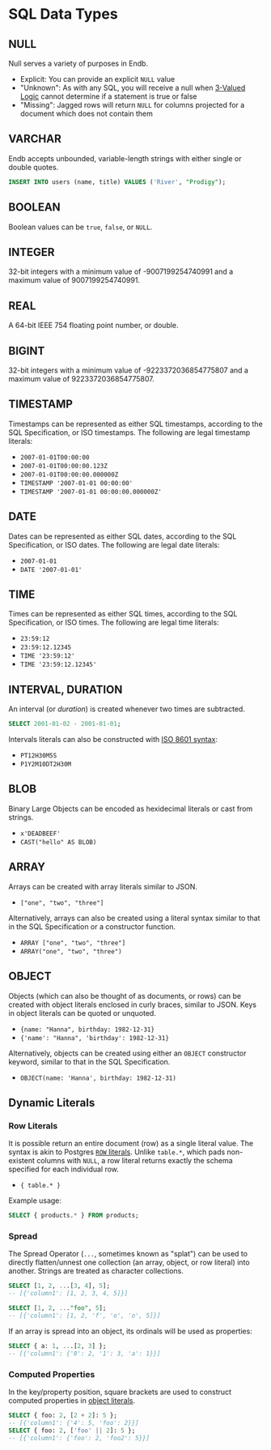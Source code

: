 # SQL Data Types

## NULL

Null serves a variety of purposes in Endb.

* Explicit: You can provide an explicit `NULL` value
* "Unknown": As with any SQL, you will receive a null when [3-Valued Logic](https://en.wikipedia.org/wiki/Three-valued_logic#SQL)
  cannot determine if a statement is true or false
* "Missing": Jagged rows will return `NULL` for columns projected
  for a document which does not contain them

## VARCHAR

Endb accepts unbounded, variable-length strings with either single or double quotes.

```SQL
INSERT INTO users (name, title) VALUES ('River', "Prodigy");
```

## BOOLEAN

Boolean values can be `true`, `false`, or `NULL`.

## INTEGER

32-bit integers with a minimum value of -9007199254740991
and a maximum value of 9007199254740991.

## REAL

A 64-bit IEEE 754 floating point number, or double.

## BIGINT

32-bit integers with a minimum value of -9223372036854775807
and a maximum value of 9223372036854775807.

## TIMESTAMP

Timestamps can be represented as either SQL timestamps, according to the SQL Specification,
or ISO timestamps.
The following are legal timestamp literals:

* `2007-01-01T00:00:00`
* `2007-01-01T00:00:00.123Z`
* `2007-01-01T00:00:00.000000Z`
* `TIMESTAMP '2007-01-01 00:00:00'`
* `TIMESTAMP '2007-01-01 00:00:00.000000Z'`

## DATE

Dates can be represented as either SQL dates, according to the SQL Specification,
or ISO dates.
The following are legal date literals:

* `2007-01-01`
* `DATE '2007-01-01'`

## TIME

Times can be represented as either SQL times, according to the SQL Specification,
or ISO times.
The following are legal time literals:

* `23:59:12`
* `23:59:12.12345`
* `TIME '23:59:12'`
* `TIME '23:59:12.12345'`

## INTERVAL, DURATION

An interval (or _duration_) is created whenever two times are subtracted.

```sql
SELECT 2001-01-02 - 2001-01-01;
```

Intervals literals can also be constructed with
[ISO 8601 syntax](https://en.wikipedia.org/wiki/ISO_8601#Time_intervals):

* `PT12H30M5S`
* `P1Y2M10DT2H30M`

## BLOB

Binary Large Objects can be encoded as hexidecimal literals or cast from strings.

* `x'DEADBEEF'`
* `CAST("hello" AS BLOB)`

## ARRAY

Arrays can be created with array literals similar to JSON.

* `["one", "two", "three"]`

Alternatively, arrays can also be created using a literal syntax similar
to that in the SQL Specification or a constructor function.

* `ARRAY ["one", "two", "three"]`
* `ARRAY("one", "two", "three")`

## OBJECT

Objects (which can also be thought of as documents, or rows)
can be created with object literals enclosed in curly braces,
similar to JSON.
Keys in object literals can be quoted or unquoted.

* `{name: "Hanna", birthday: 1982-12-31}`
* `{'name': "Hanna", 'birthday': 1982-12-31}`

Alternatively, objects can be created using either an `OBJECT`
constructor keyword, similar to that in the SQL Specification.

* `OBJECT(name: 'Hanna', birthday: 1982-12-31)`

## Dynamic Literals

### Row Literals

It is possible return an entire document (row) as a single literal value.
The syntax is akin to Postgres [`ROW` literals](https://www.postgresql.org/docs/current/rowtypes.html).
Unlike `table.*`, which pads non-existent columns with `NULL`,
a row literal returns exactly the schema specified for each individual row.

* `{ table.* }`

Example usage:

```sql
SELECT { products.* } FROM products;
```

### Spread

The Spread Operator (`...`, sometimes known as "splat")
can be used to directly flatten/unnest one collection
(an array, object, or row literal) into another.
Strings are treated as character collections.

```sql
SELECT [1, 2, ...[3, 4], 5];
-- [{'column1': [1, 2, 3, 4, 5]}]

SELECT [1, 2, ..."foo", 5];
-- [{'column1': [1, 2, 'f', 'o', 'o', 5]}]
```

If an array is spread into an object, its ordinals will be used as properties:

```sql
SELECT { a: 1, ...[2, 3] };
-- [{'column1': {'0': 2, '1': 3, 'a': 1}}]
```

### Computed Properties

In the key/property position, square brackets are used to construct
computed properties in [object literals](data_types.md#object).

```sql
SELECT { foo: 2, [2 + 2]: 5 };
-- [{'column1': {'4': 5, 'foo': 2}}]
SELECT { foo: 2, ['foo' || 2]: 5 };
-- [{'column1': {'foo': 2, 'foo2': 5}}]
```
